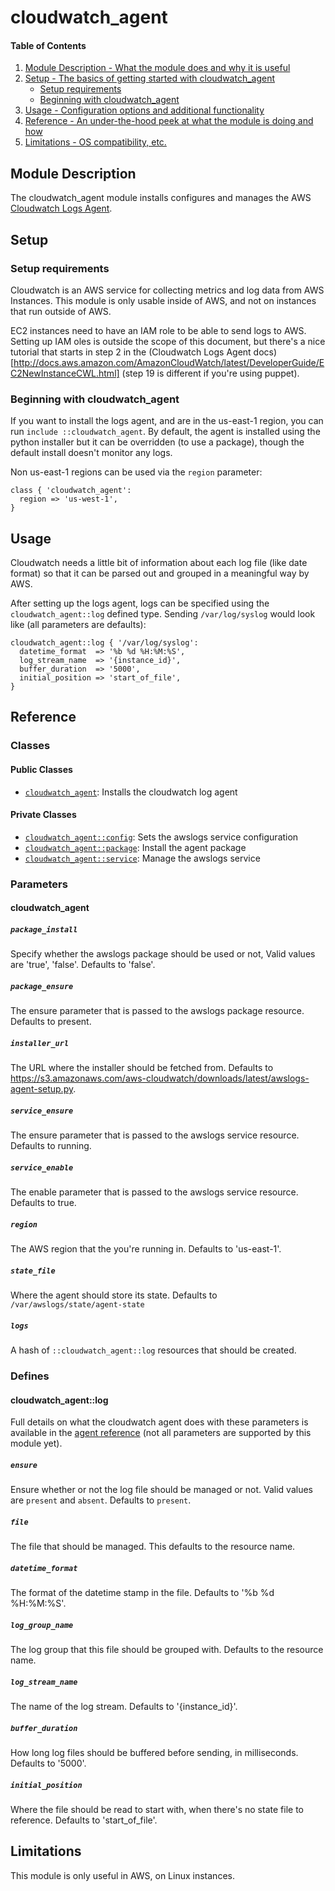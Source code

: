 # cloudwatch_agent

#### Table of Contents

1. [Module Description - What the module does and why it is useful](#module-description)
2. [Setup - The basics of getting started with cloudwatch_agent](#setup)
    * [Setup requirements](#setup-requirements)
    * [Beginning with cloudwatch_agent](#beginning-with-cloudwatch_agent)
3. [Usage - Configuration options and additional functionality](#usage)
4. [Reference - An under-the-hood peek at what the module is doing and how](#reference)
5. [Limitations - OS compatibility, etc.](#limitations)

## Module Description

The cloudwatch_agent module installs configures and manages the AWS
[Cloudwatch Logs Agent](http://docs.aws.amazon.com/AmazonCloudWatch/latest/DeveloperGuide/EC2NewInstanceCWL.html).

## Setup

### Setup requirements

Cloudwatch is an AWS service for collecting metrics and log data from AWS Instances.
This module is only usable inside of AWS, and not on instances that run outside of
AWS.

EC2 instances need to have an IAM role to be able to send logs to AWS. Setting up
IAM oles is outside the scope of this document, but there's a nice tutorial that
starts in step 2 in the (Cloudwatch Logs Agent docs)[http://docs.aws.amazon.com/AmazonCloudWatch/latest/DeveloperGuide/EC2NewInstanceCWL.html] (step 19 is different if you're using puppet).


### Beginning with cloudwatch_agent

If you want to install the logs agent, and are in the us-east-1 region, you can run
`include ::cloudwatch_agent`. By default, the agent is installed using the python installer
but it can be overridden (to use a package), though the default install doesn't monitor
any logs.

Non us-east-1 regions can be used via the `region` parameter:
~~~
class { 'cloudwatch_agent':
  region => 'us-west-1',
}
~~~

## Usage

Cloudwatch needs a little bit of information about each log file (like date format)
so that it can be parsed out and grouped in a meaningful way by AWS.

After setting up the logs agent, logs can be specified using the `cloudwatch_agent::log`
defined type. Sending `/var/log/syslog` would look like (all parameters are defaults):

~~~
cloudwatch_agent::log { '/var/log/syslog':
  datetime_format  => '%b %d %H:%M:%S',
  log_stream_name  => '{instance_id}',
  buffer_duration  => '5000',
  initial_position => 'start_of_file',
}
~~~

## Reference

### Classes

#### Public Classes

* [`cloudwatch_agent`](#cloudwatch_agent): Installs the cloudwatch log agent

#### Private Classes

* [`cloudwatch_agent::config`](#cloudwatch_agent_config): Sets the awslogs service configuration
* [`cloudwatch_agent::package`](#cloudwatch_agent_package): Install the agent package
* [`cloudwatch_agent::service`](#cloudwatch_agent_service): Manage the awslogs service

### Parameters

#### cloudwatch_agent

##### `package_install`

Specify whether the awslogs package should be used or not, Valid values are 'true', 'false'. Defaults to 'false'.

##### `package_ensure`

The ensure parameter that is passed to the awslogs package resource. Defaults to present.

##### `installer_url`

The URL where the installer should be fetched from. Defaults to https://s3.amazonaws.com/aws-cloudwatch/downloads/latest/awslogs-agent-setup.py.

##### `service_ensure`

The ensure parameter that is passed to the awslogs service resource. Defaults to running.

##### `service_enable`

The enable parameter that is passed to the awslogs service resource. Defaults to true.

##### `region`

The AWS region that the you're running in. Defaults to 'us-east-1'.

##### `state_file`

Where the agent should store its state. Defaults to `/var/awslogs/state/agent-state`

##### `logs`

A hash of `::cloudwatch_agent::log` resources that should be created.

### Defines

#### cloudwatch_agent::log

Full details on what the cloudwatch agent does with these parameters
is available in the [agent reference](http://docs.aws.amazon.com/AmazonCloudWatch/latest/DeveloperGuide/AgentReference.html) (not all parameters are supported by this module yet).

##### `ensure`

Ensure whether or not the log file should be managed or not. Valid values
are `present` and `absent`. Defaults to `present`.

##### `file`

The file that should be managed. This defaults to the resource name.

##### `datetime_format`

The format of the datetime stamp in the file. Defaults to '%b %d %H:%M:%S'.

##### `log_group_name`

The log group that this file should be grouped with. Defaults to the resource name.

##### `log_stream_name`

The name of the log stream. Defaults to '{instance_id}'.

##### `buffer_duration`

How long log files should be buffered before sending, in milliseconds. Defaults to '5000'.

##### `initial_position`

Where the file should be read to start with, when there's no state file to reference. Defaults to 'start_of_file'.

## Limitations

This module is only useful in AWS, on Linux instances.
